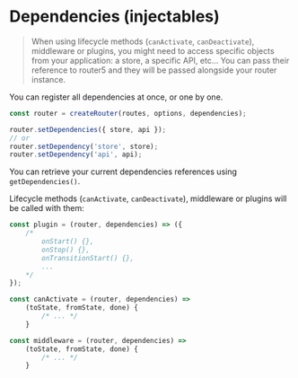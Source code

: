 # Dependencies (injectables)

> When using lifecycle methods (`canActivate`, `canDeactivate`), middleware or plugins, you might need to access specific objects from your application: a store, a specific API, etc... You can pass their reference to router5 and they will be passed alongside your router instance.

You can register all dependencies at once, or one by one.

```js
const router = createRouter(routes, options, dependencies);
```

```js
router.setDependencies({ store, api });
// or
router.setDependency('store', store);
router.setDependency('api', api);
```

You can retrieve your current dependencies references using `getDependencies()`.

Lifecycle methods (`canActivate`, `canDeactivate`), middleware or plugins will be called with them:

```js
const plugin = (router, dependencies) => ({
    /*
        onStart() {},
        onStop() {},
        onTransitionStart() {},
        ...
    */
});
```

```js
const canActivate = (router, dependencies) =>
    (toState, fromState, done) {
        /* ... */
    }
```


```js
const middleware = (router, dependencies) =>
    (toState, fromState, done) {
        /* ... */
    }
```
